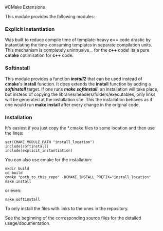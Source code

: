 #CMake Extensions

This module provides the following modules:

### Explicit Instantiation

Was built to reduce compile time of template-heavy __c++__ code drastic
by instantiating the time-consuming templates in separate compilation units.
This mechanism is completely unintrusive__ for the __c++__ code! Its a pure
__cmake__ optimisation for __c++__ code.

### Softinstall

This module provides a function ___install2___ that can be used instead of 
__cmake__'s __install__ function. It does extends the __install__ function by 
adding a ___softinstall___ target. If one runs ___make softinstall___, an 
installation will take place, but instead of copying the 
libraries/headers/folders/executables, only links will be generated at the 
installation site. This the installation behaves as if one would run __make install__
after every change in the original code.

### Installation

It's easiest if you just copy the *.cmake files to some location and then use the lines:
  
    set(CMAKE_MODULE_PATH "install_location")
    include(softinstall)
    include(explicit_instantiation)

You can also use cmake for the installation:

    mkdir build
    cd build
    cmake "path_to_this_repo" -DCMAKE_INSTALL_PREFIX="install_location"
    make install

or even:

    make softinstall
    
To only install the files with links to the ones in the repository.

See the beginning of the corresponding source files for the detailed usage/documentation.

